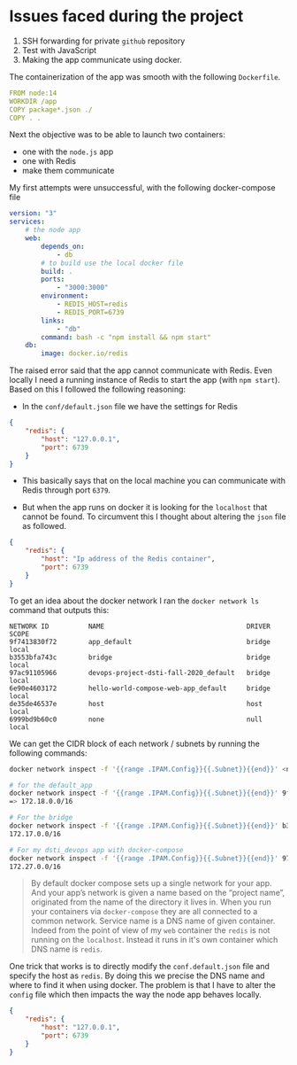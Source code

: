 # Issues faced during the project

1. SSH forwarding for private `github` repository
2. Test with JavaScript
3. Making the app communicate using docker. 

The containerization of the app was smooth with the following `Dockerfile`.

```yml
FROM node:14
WORKDIR /app
COPY package*.json ./
COPY . .
```

Next the objective was to be able to launch two containers: 
- one with the `node.js` app
- one with Redis
- make them communicate

My first attempts were unsuccessful, with the following docker-compose file

```yml
version: "3"
services:
    # the node app
    web:
        depends_on:
            - db
        # to build use the local docker file
        build: .
        ports:
            - "3000:3000"
        environment:
            - REDIS_HOST=redis
            - REDIS_PORT=6739
        links:
            - "db"
        command: bash -c "npm install && npm start"
    db:
        image: docker.io/redis
```

The raised error said that the app cannot communicate with Redis. Even locally I need a running instance of Redis to start the app (with `npm start`). Based on this I followed the following reasoning:

- In the `conf/default.json` file we have the settings for Redis
```json
{
    "redis": {
        "host": "127.0.0.1",
        "port": 6739
    }
}
```
- This basically says that on the local machine you can communicate with Redis through port `6379`.
    
- But when the app runs on docker it is looking for the `localhost` that cannot
    be found. To circumvent this I thought about altering the `json` file as
    followed.

```json
{
    "redis": {
        "host": "Ip address of the Redis container",
        "port": 6739
    }
}
```

To get an idea about the docker network I ran the `docker network ls` command
that outputs this:

```
NETWORK ID          NAME                                    DRIVER              SCOPE
9f7413830f72        app_default                             bridge              local
b3553bfa743c        bridge                                  bridge              local
97ac91105966        devops-project-dsti-fall-2020_default   bridge              local
6e90e4603172        hello-world-compose-web-app_default     bridge              local
de35de46537e        host                                    host                local
6999bd9b60c0        none                                    null                local
```

We can get the CIDR block of each network / subnets by running the following commands:
```bash
docker network inspect -f '{{range .IPAM.Config}}{{.Subnet}}{{end}}' <network_id>

# for the default_app
docker network inspect -f '{{range .IPAM.Config}}{{.Subnet}}{{end}}' 9f7413830f72
=> 172.18.0.0/16

# For the bridge
docker network inspect -f '{{range .IPAM.Config}}{{.Subnet}}{{end}}' b3553bfa743c
172.17.0.0/16

# For my dsti_devops app with docker-compose
docker network inspect -f '{{range .IPAM.Config}}{{.Subnet}}{{end}}' 97ac91105966
172.27.0.0/16
```

>By default docker compose sets up a single network for your app. And your app’s network is given a name based on the “project name”, originated from the name of the directory it lives in. When you run your containers via `docker-compose` they are all connected to a common network. Service name is a DNS name of given container. Indeed from the point of view of my `web` container the `redis` is not running on the `localhost`. Instead it runs in it's own container which DNS name is `redis`.

One trick that works is to directly modify the `conf.default.json` file and specify the host as `redis`. By doing this we precise the DNS name and where to find it when using docker. The problem is that I have to alter the `config` file which then impacts the way the node app behaves locally.

```json
{
    "redis": {
        "host": "127.0.0.1",
        "port": 6739
    }
}
```


